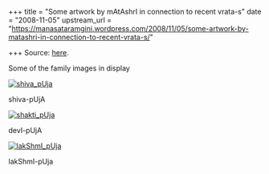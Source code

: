 +++
title = "Some artwork by mAtAshrI in connection to recent vrata-s"
date = "2008-11-05"
upstream_url = "https://manasataramgini.wordpress.com/2008/11/05/some-artwork-by-matashri-in-connection-to-recent-vrata-s/"

+++
Source: [here](https://manasataramgini.wordpress.com/2008/11/05/some-artwork-by-matashri-in-connection-to-recent-vrata-s/).

Some of the family images in display

[![shiva_pUja](https://i0.wp.com/farm4.static.flickr.com/3036/3005400187_85ae3e2d03_o.jpg)](http://www.flickr.com/photos/24766652@N05/3005400187/ "shiva_pUja by somasushma, on Flickr")

shiva-pUjA

[![shakti_pUja](https://i1.wp.com/farm4.static.flickr.com/3289/3006235604_ff19f6a644_o.jpg)](http://www.flickr.com/photos/24766652@N05/3006235604/ "shakti_pUja by somasushma, on Flickr")

devI-pUjA

[![lakShmI_pUja](https://i0.wp.com/farm4.static.flickr.com/3159/3005400217_ca21454d6f_o.jpg)](http://www.flickr.com/photos/24766652@N05/3005400217/ "lakShmI_pUja by somasushma, on Flickr")

lakShmI-pUja
